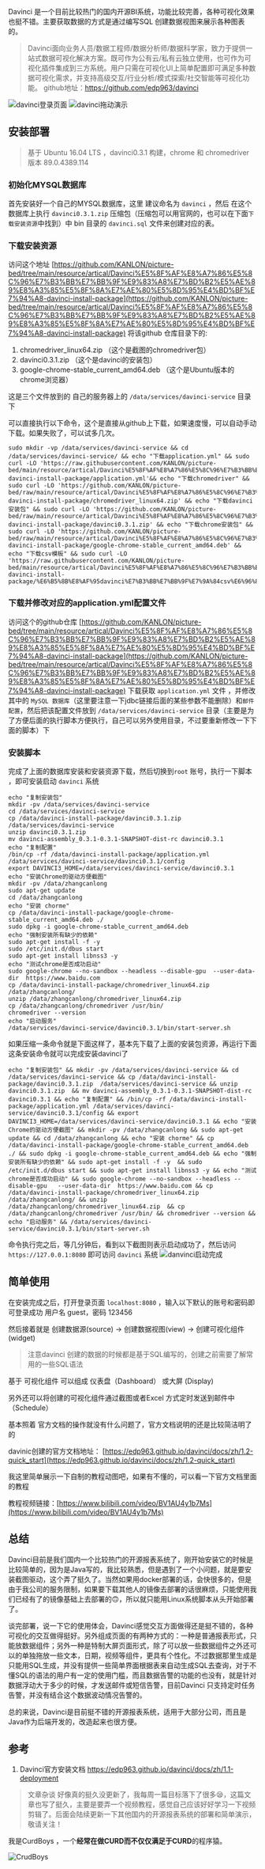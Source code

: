 
Davinci 是一个目前比较热门的国内开源BI系统，功能比较完善，各种可视化效果也挺不错。主要获取数据的方式是通过编写SQL 创建数据视图来展示各种图表的。
>Davinci面向业务人员/数据工程师/数据分析师/数据科学家，致力于提供一站式数据可视化解决方案。既可作为公有云/私有云独立使用，也可作为可视化插件集成到三方系统。用户只需在可视化UI上简单配置即可满足多种数据可视化需求，并支持高级交互/行业分析/模式探索/社交智能等可视化功能。
>github地址：https://github.com/edp963/davinci

![davinci登录页面](https://img-blog.csdnimg.cn/2021052320291565.jpg)
![davinci拖动演示](https://img-blog.csdnimg.cn/20210523202759895.gif#pic_center)


## 安装部署
> 基于 Ubuntu 16.04 LTS  ，davinci0.3.1 构建，chrome 和 chromedriver 版本 89.0.4389.114

### 初始化MYSQL数据库
首先安装好一个自己的MYSQL数据库，这里 建议命名为 `davinci`  ，然后 在这个数据库上执行 `davinci0.3.1.zip` 压缩包（压缩包可以用官网的，也可以在下面`下载安装资源`中找到）中 bin 目录的 `davinci.sql` 文件来创建对应的表。


### 下载安装资源
访问这个地址 [https://github.com/KANLON/picture-bed/tree/main/resource/artical/Davinci%E5%8F%AF%E8%A7%86%E5%8C%96%E7%B3%BB%E7%BB%9F%E9%83%A8%E7%BD%B2%E5%AE%89%E8%A3%85%E5%8F%8A%E7%AE%80%E5%8D%95%E4%BD%BF%E7%94%A8-davinci-install-package](https://github.com/KANLON/picture-bed/tree/main/resource/artical/Davinci%E5%8F%AF%E8%A7%86%E5%8C%96%E7%B3%BB%E7%BB%9F%E9%83%A8%E7%BD%B2%E5%AE%89%E8%A3%85%E5%8F%8A%E7%AE%80%E5%8D%95%E4%BD%BF%E7%94%A8-davinci-install-package)  将该github 仓库目录下的:
1. chromedriver_linux64.zip  （这个是截图的chromedriver包）
2. davinci0.3.1.zip  （这个是davinci的安装包）
3. google-chrome-stable_current_amd64.deb （这个是Ubuntu版本的chrome浏览器）

这是三个文件放到的 自己的服务器上的  `/data/services/davinci-service` 目录下


可以直接执行以下命令，这个是直接从github上下载，如果速度慢，可以自动手动下载。如果失败了，可以试多几次。
```shell
sudo mkdir -vp /data/services/davinci-service && cd /data/services/davinci-service/ && echo "下载application.yml" && sudo curl -LO 'https://raw.githubusercontent.com/KANLON/picture-bed/main/resource/artical/Davinci%E5%8F%AF%E8%A7%86%E5%8C%96%E7%B3%BB%E7%BB%9F%E9%83%A8%E7%BD%B2%E5%AE%89%E8%A3%85%E5%8F%8A%E7%AE%80%E5%8D%95%E4%BD%BF%E7%94%A8-davinci-install-package/application.yml'&& echo "下载chromedriver" && sudo curl -LO 'https://github.com/KANLON/picture-bed/raw/main/resource/artical/Davinci%E5%8F%AF%E8%A7%86%E5%8C%96%E7%B3%BB%E7%BB%9F%E9%83%A8%E7%BD%B2%E5%AE%89%E8%A3%85%E5%8F%8A%E7%AE%80%E5%8D%95%E4%BD%BF%E7%94%A8-davinci-install-package/chromedriver_linux64.zip' && echo "下载davinci安装包" && sudo curl -LO 'https://github.com/KANLON/picture-bed/raw/main/resource/artical/Davinci%E5%8F%AF%E8%A7%86%E5%8C%96%E7%B3%BB%E7%BB%9F%E9%83%A8%E7%BD%B2%E5%AE%89%E8%A3%85%E5%8F%8A%E7%AE%80%E5%8D%95%E4%BD%BF%E7%94%A8-davinci-install-package/davinci0.3.1.zip' && echo "下载chrome安装包" && sudo curl -LO 'https://github.com/KANLON/picture-bed/raw/main/resource/artical/Davinci%E5%8F%AF%E8%A7%86%E5%8C%96%E7%B3%BB%E7%BB%9F%E9%83%A8%E7%BD%B2%E5%AE%89%E8%A3%85%E5%8F%8A%E7%AE%80%E5%8D%95%E4%BD%BF%E7%94%A8-davinci-install-package/google-chrome-stable_current_amd64.deb' && echo "下载csv模板" && sudo curl -LO 'https://raw.githubusercontent.com/KANLON/picture-bed/main/resource/artical/Davinci%E5%8F%AF%E8%A7%86%E5%8C%96%E7%B3%BB%E7%BB%9F%E9%83%A8%E7%BD%B2%E5%AE%89%E8%A3%85%E5%8F%8A%E7%AE%80%E5%8D%95%E4%BD%BF%E7%94%A8-davinci-install-package/%E6%B5%8B%E8%AF%95davinci%E7%B3%BB%E7%BB%9F%E7%9A%84csv%E6%96%87%E4%BB%B6.csv'
```


### 下载并修改对应的application.yml配置文件
访问这个的github仓库 [https://github.com/KANLON/picture-bed/tree/main/resource/artical/Davinci%E5%8F%AF%E8%A7%86%E5%8C%96%E7%B3%BB%E7%BB%9F%E9%83%A8%E7%BD%B2%E5%AE%89%E8%A3%85%E5%8F%8A%E7%AE%80%E5%8D%95%E4%BD%BF%E7%94%A8-davinci-install-package](https://github.com/KANLON/picture-bed/tree/main/resource/artical/Davinci%E5%8F%AF%E8%A7%86%E5%8C%96%E7%B3%BB%E7%BB%9F%E9%83%A8%E7%BD%B2%E5%AE%89%E8%A3%85%E5%8F%8A%E7%AE%80%E5%8D%95%E4%BD%BF%E7%94%A8-davinci-install-package) 下载获取 `application.yml` 文件 ，并修改其中的 `MySQL 数据库`（这里要注意一下jdbc链接后面的某些参数不能删除）和`邮件配置`，然后把该配置文件放到 `/data/services/davinci-service` 目录（主要是为了方便后面的执行脚本方便执行，自己可以另外使用目录，不过要重新修改一下下面的脚本）下

###  安装脚本
完成了上面的数据库安装和安装资源下载，然后切换到`root` 账号，执行一下脚本 ，即可安装启动 `davinci` 系统

```shell
echo "复制安装包"
mkdir -pv /data/services/davinci-service
cd /data/services/davinci-service
cp /data/davinci-install-package/davinci0.3.1.zip  /data/services/davinci-service
unzip davinci0.3.1.zip 
mv davinci-assembly_0.3.1-0.3.1-SNAPSHOT-dist-rc davinci0.3.1
echo "复制配置"
/bin/cp -rf /data/davinci-install-package/application.yml /data/services/davinci-service/davinci0.3.1/config
export DAVINCI3_HOME=/data/services/davinci-service/davinci0.3.1
echo "安装Chrome的驱动方便截图"
mkdir -pv /data/zhangcanlong
sudo apt-get update
cd /data/zhangcanlong
echo "安装 chorme"
cp /data/davinci-install-package/google-chrome-stable_current_amd64.deb ./
sudo dpkg -i google-chrome-stable_current_amd64.deb
echo "强制安装所有缺少的依赖"
sudo apt-get install -f -y
sudo /etc/init.d/dbus start
sudo apt-get install libnss3 -y
echo "测试chrome是否成功启动"
sudo google-chrome --no-sandbox --headless --disable-gpu  --user-data-dir  https://www.baidu.com
cp /data/davinci-install-package/chromedriver_linux64.zip /data/zhangcanlong/
unzip /data/zhangcanlong/chromedriver_linux64.zip 
cp /data/zhangcanlong/chromedriver /usr/bin/
chromedriver --version
echo "启动服务"
/data/services/davinci-service/davinci0.3.1/bin/start-server.sh
```

如果压缩一条命令就是下面这样了，基本先下载了上面的安装包资源，再运行下面这条安装命令就可以完成安装davinci了
```shell
echo "复制安装包" && mkdir -pv /data/services/davinci-service && cd /data/services/davinci-service && cp /data/davinci-install-package/davinci0.3.1.zip  /data/services/davinci-service && unzip davinci0.3.1.zip  && mv davinci-assembly_0.3.1-0.3.1-SNAPSHOT-dist-rc davinci0.3.1 && echo "复制配置" && /bin/cp -rf /data/davinci-install-package/application.yml /data/services/davinci-service/davinci0.3.1/config && export DAVINCI3_HOME=/data/services/davinci-service/davinci0.3.1 && echo "安装Chrome的驱动方便截图" && mkdir -pv /data/zhangcanlong && sudo apt-get update && cd /data/zhangcanlong && echo "安装 chorme" && cp /data/davinci-install-package/google-chrome-stable_current_amd64.deb ./ && sudo dpkg -i google-chrome-stable_current_amd64.deb && echo "强制安装所有缺少的依赖" && sudo apt-get install -f -y  && sudo /etc/init.d/dbus start && sudo apt-get install libnss3 -y && echo "测试chrome是否成功启动" && sudo google-chrome --no-sandbox --headless --disable-gpu   --user-data-dir  https://www.baidu.com && cp /data/davinci-install-package/chromedriver_linux64.zip /data/zhangcanlong/ && unzip /data/zhangcanlong/chromedriver_linux64.zip  && cp /data/zhangcanlong/chromedriver /usr/bin/ && chromedriver --version && echo "启动服务" && /data/services/davinci-service/davinci0.3.1/bin/start-server.sh
```



命令执行完之后，等几分钟后，看到以下截图则表示启动成功了，然后访问 `https://127.0.0.1:8080` 即可访问 `davinci` 系统
![danvinci启动完成](https://img-blog.csdnimg.cn/20210517094042611.png)



## 简单使用

在安装完成之后，打开登录页面 `localhost:8080` ，输入以下默认的账号和密码即可登录成功
用户名 guest，密码 123456

然后接着就是  创建数据源(source)  -> 创建数据视图(view) -> 创建可视化组件(widget)  

> 注意davinci 创建的数据的时候都是基于SQL编写的，创建之前需要了解常用的一些SQL语法

基于 可视化组件  可以组成 仪表盘（Dashboard） 或大屏 (Display)

另外还可以将创建的可视化组件通过截图或者Excel 方式定时发送到邮件中（Schedule）

基本照着 官方文档的操作就没有什么问题了，官方文档说明的还是比较简洁明了的

davinic创建的官方文档地址： [https://edp963.github.io/davinci/docs/zh/1.2-quick_start](https://edp963.github.io/davinci/docs/zh/1.2-quick_start)

我这里简单展示一下自制的教程动图吧，如果有不懂的，可以看一下官方文档里面的教程

教程视频链接：[https://www.bilibili.com/video/BV1AU4y1b7Ms](https://www.bilibili.com/video/BV1AU4y1b7Ms)

## 总结

Davinci目前是我们国内一个比较热门的开源报表系统了，刚开始安装它的时候是比较简单的，因为是Java写的，我比较熟悉，但是遇到了一个小问题，就是要安装截图驱动，这个弄了挺久了。当然如果用docker部署的话，会快很多的，但是由于我公司的服务限制，如果要下载其他人的镜像去部署的话很麻烦，只能使用我们已经有了的镜像基础上去部署的🙃，所以就只能用Linux系统脚本从头开始部署了。

谈完部署，说一下它的使用体会，Davinci感觉交互方面做得还是挺不错的，各种可视化的交互做得挺好。另外组成页面的有两种方式的：一种是普通报表形式，只能放数据组件；另外一种是特制大屏页面形式，除了可以放一些数据组件之外还可以的单独拖放一些文本，日期，视频等组件，更具有个性化。不过数据那里生成是只能用SQL生成，并没有提供一些简单界面根据表来自动生成SQL去查询，对于不懂SQL的语法的用户有一定的使用门槛，而且数据告警的功能的也没有，就是针对数据浮动大于多少的时候，才发送邮件或短信告警，目前Davinci 只支持定时任务告警，并没有结合这个数据波动情况告警的。


总的来说，Davinci是目前挺不错的开源报表系统，适用于大部分公司，而且是Java作为后端开发的，改造起来也很方便。

## 参考

1. Davinci官方安装文档 https://edp963.github.io/davinci/docs/zh/1.1-deployment


> 文章杂谈
> 好像真的挺久没更新了，我每周一篇目标落下了很多😪，这篇文章也写了挺久，主要是要弄一个视频教程，感觉自己应该好好学习一下视频剪辑了。后面会陆续更新一下其他国内的开源报表系统的部署和简单演示，敬请关注！

我是CurdBoys  ，一个**经常在做CURD而不仅仅满足于CURD**的程序猿。


![CrudBoys](https://img-blog.csdnimg.cn/20201114143851114.png)
